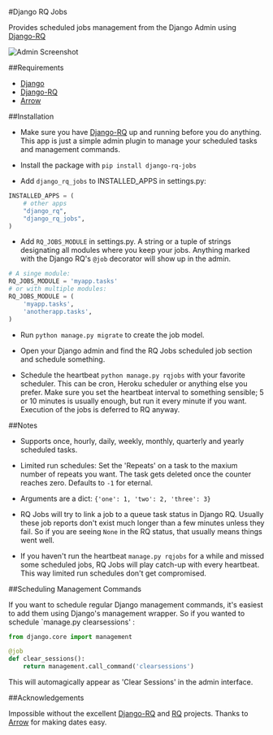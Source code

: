 
#Django RQ Jobs


Provides scheduled jobs management from the Django Admin using [Django-RQ](https://github.com/ui/django-rq)

![Admin Screenshot](http://i.imgur.com/yd09EqH.png) 

##Requirements

* [Django](https://www.djangoproject.com)
* [Django-RQ](https://github.com/ui/django-rq)
* [Arrow](https://github.com/crsmithdev/arrow)

##Installation

* Make sure you have [Django-RQ](https://github.com/ui/django-rq) up and running before you do anything.
   This app is just a simple admin plugin to manage your scheduled tasks and management commands.

* Install the package with  `pip install django-rq-jobs`  

* Add `django_rq_jobs` to INSTALLED_APPS in settings.py:
```python
INSTALLED_APPS = (
    # other apps
    "django_rq",
    "django_rq_jobs",
)
```
* Add `RQ_JOBS_MODULE` in settings.py.
   A string or a tuple of strings designating all modules where you keep your jobs. Anything marked with the  Django RQ's `@job` decorator 
   will show up in the admin.
```python
# A singe module:
RQ_JOBS_MODULE = 'myapp.tasks'
# or with multiple modules:
RQ_JOBS_MODULE = (
    'myapp.tasks',
    'anotherapp.tasks',
)
```
* Run `python manage.py migrate` to create the job model.

* Open your Django admin and find the RQ Jobs scheduled job section and schedule something.

* Schedule the heartbeat `python manage.py rqjobs` with your favorite scheduler.
    This can be cron, Heroku scheduler or anything else you prefer.
    Make sure you set the heartbeat interval to something sensible;
    5 or 10 minutes is usually enough, but run it every minute if you want.
    Execution of the jobs is deferred to RQ anyway.
    
##Notes

* Supports once, hourly, daily, weekly, monthly, quarterly and yearly scheduled tasks.

* Limited run schedules: Set the 'Repeats' on a task to the maxium number of repeats you want. The task gets deleted once the counter reaches zero. Defaults to `-1` for eternal.

* Arguments are a dict:  `{'one': 1, 'two': 2, 'three': 3}`

* RQ Jobs will try to link a job to a queue task status in Django RQ. Usually these job reports don't exist much longer than a few minutes unless they fail. So if you are seeing `None` in the RQ status, that usually means things went well.

* If you haven't run the heartbeat `manage.py rqjobs` for a while and missed some scheduled jobs, RQ Jobs will play catch-up with every heartbeat. This way limited run schedules don't get compromised.
 
##Scheduling Management Commands

If you want to schedule regular Django management commands, it's easiest to add them using Django's management wrapper.
So if you wanted to schedule `manage.py clearsessions' :

```python
from django.core import management

@job
def clear_sessions():
    return management.call_command('clearsessions')

```

This will automagically appear as 'Clear Sessions' in the admin interface.

##Acknowledgements

Impossible without the excellent [Django-RQ](https://github.com/ui/django-rq) and [RQ](https://github.com/nvie/rq) projects. Thanks to [Arrow](https://github.com/crsmithdev/arrow) for making dates easy.
